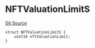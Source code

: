 # NFTValuationLimitS
[Git Source](https://github.com/thrackle-io/tron/blob/9006c7893599df6faee125cfb638dc80c156ce12/src/client/token/handler/diamond/RuleStorage.sol)


```solidity
struct NFTValuationLimitS {
    uint16 nftValuationLimit;
}
```

